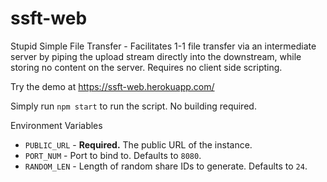 # ssft-web

Stupid Simple File Transfer - Facilitates 1-1 file transfer via an intermediate
server by piping the upload stream directly into the downstream, while storing
no content on the server. Requires no client side scripting.

Try the demo at https://ssft-web.herokuapp.com/

Simply run `npm start` to run the script. No building required.

Environment Variables
* `PUBLIC_URL` - **Required.** The public URL of the instance.
* `PORT_NUM` - Port to bind to. Defaults to `8080`.
* `RANDOM_LEN` - Length of random share IDs to generate. Defaults to `24`.
